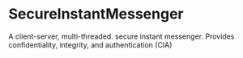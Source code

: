 # SecureInstantMessenger
A client-server, multi-threaded. secure instant messenger. Provides confidentiality, integrity, and authentication (CIA)
